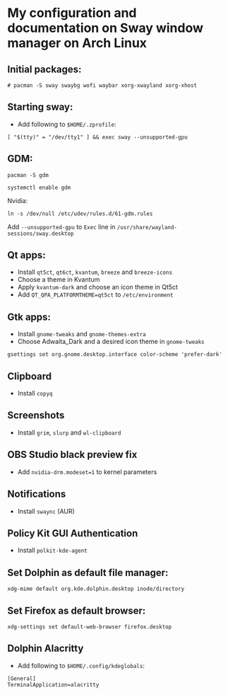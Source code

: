 # My configuration and documentation on Sway window manager on Arch Linux

## Initial packages:
```
# pacman -S sway swaybg wofi waybar xorg-xwayland xorg-xhost
```

## Starting sway:
* Add following to ```$HOME/.zprofile```:
```
[ "$(tty)" = "/dev/tty1" ] && exec sway --unsupported-gpu
```

## GDM:
```
pacman -S gdm
```
```
systemctl enable gdm
```
Nvidia:
```
ln -s /dev/null /etc/udev/rules.d/61-gdm.rules
```
Add ```--unsupported-gpu``` to ```Exec``` line in ```/usr/share/wayland-sessions/sway.desktop```

## Qt apps:
* Install ```qt5ct```, ```qt6ct```, ```kvantum```, ```breeze``` and ```breeze-icons```
* Choose a theme in Kvantum
* Apply ```kvantum-dark``` and choose an icon theme in Qt5ct
* Add ```QT_QPA_PLATFORMTHEME=qt5ct``` to ```/etc/environment```

## Gtk apps:
* Install ```gnome-tweaks``` and ```gnome-themes-extra```
* Choose Adwaita_Dark and a desired icon theme in ```gnome-tweaks```
```
gsettings set org.gnome.desktop.interface color-scheme 'prefer-dark'
```

## Clipboard
* Install ```copyq```

## Screenshots
* Install ```grim```, ```slurp``` and ```wl-clipboard```

## OBS Studio black preview fix
* Add ```nvidia-drm.modeset=1``` to kernel parameters

## Notifications
* Install ```swaync``` (AUR)

## Policy Kit GUI Authentication
* Install ```polkit-kde-agent```

## Set Dolphin as default file manager:
```
xdg-mime default org.kde.dolphin.desktop inode/directory
```

## Set Firefox as default browser:
```
xdg-settings set default-web-browser firefox.desktop
```

## Dolphin Alacritty
* Add following to ```$HOME/.config/kdeglobals```:
```
[General]
TerminalApplication=alacritty
```
